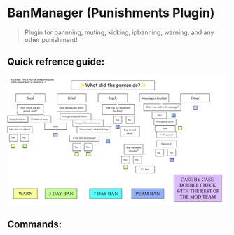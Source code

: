 # BanManager (Punishments Plugin)

> Plugin for bannning, muting, kicking, ipbanning, warning, and any other punishment!
## Quick refrence guide:
![A flow chart of punishments](../static/img/BanPunish.png)

## Commands:
